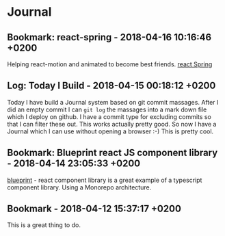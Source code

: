 # Journal


## Bookmark: react-spring - 2018-04-16 10:16:46 +0200

 Helping react-motion and animated to become best friends. [react Spring](https://github.com/drcmda/react-spring)
 

## Log: Today I Build - 2018-04-15 00:18:12 +0200

 Today I have build a Journal system based on git commit massages. After I did an empty commit I can
`git log` the massages into a mark down file which I deploy on github. I have a commit type for
excluding commits so that I can filter these out. This works actually pretty good. So now I have a
Journal which I can use without opening a browser :-) This is pretty cool.
 

## Bookmark: Blueprint react JS component library - 2018-04-14 23:05:33 +0200

 [blueprint](http://blueprintjs.com/) - react component library is a great example of a typescript
component library. Using a Monorepo architecture.
 

## Bookmark - 2018-04-12 15:37:17 +0200

 This is a great thing to do.
 


